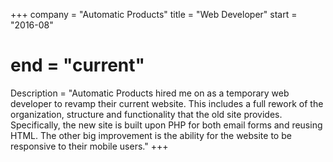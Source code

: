 +++
company = "Automatic Products"
title = "Web Developer"
start = "2016-08"
# end = "current"
Description = "Automatic Products hired me on as a temporary web developer to revamp their current website. This includes a full rework of the organization, structure and functionality that the old site provides. Specifically, the new site is built upon PHP for both email forms and reusing HTML. The other big improvement is the ability for the website to be responsive to their mobile users."
+++